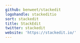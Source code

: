 ```yaml
---
github: benweet/stackedit
logohandle: stackeditio
sort: stackedit
title: StackEdit
twitter: stackedit
website: 'https://stackedit.io/'
---
```

